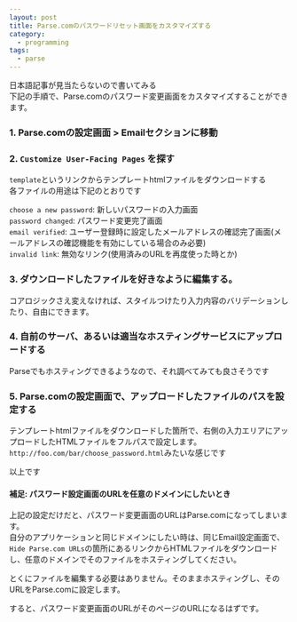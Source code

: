```yaml
---
layout: post
title: Parse.comのパスワードリセット画面をカスタマイズする
category:
  - programming
tags:
  - parse
---
```


日本語記事が見当たらないので書いてみる  
下記の手順で、Parse.comのパスワード変更画面をカスタマイズすることができます。

### 1. Parse.comの設定画面 > Emailセクションに移動


### 2. `Customize User-Facing Pages` を探す
`template`というリンクからテンプレートhtmlファイルをダウンロードする  
各ファイルの用途は下記のとおりです

`choose a new password`: 新しいパスワードの入力画面  
`password changed`: パスワード変更完了画面  
`email verified`: ユーザー登録時に設定したメールアドレスの確認完了画面(メールアドレスの確認機能を有効にしている場合のみ必要)  
`invalid link`: 無効なリンク(使用済みのURLを再度使った時とか)

### 3. ダウンロードしたファイルを好きなように編集する。
コアロジックさえ変えなければ、スタイルつけたり入力内容のバリデーションしたり、自由にできます。

### 4. 自前のサーバ、あるいは適当なホスティングサービスにアップロードする
Parseでもホスティングできるようなので、それ調べてみても良さそうです

### 5. Parse.comの設定画面で、アップロードしたファイルのパスを設定する
テンプレートhtmlファイルをダウンロードした箇所で、右側の入力エリアにアップロードしたHTMLファイルをフルパスで設定します。`http://foo.com/bar/choose_password.html`みたいな感じです


以上です


#### 補足: パスワード設定画面のURLを任意のドメインにしたいとき
上記の設定だけだと、パスワード変更画面のURLはParse.comになってしまいます。  
自分のアプリケーションと同じドメインにしたい時は、同じEmail設定画面で、`Hide Parse.com URLs`の箇所にあるリンクからHTMLファイルをダウンロードし、任意のドメインでそのファイルをホスティングしてください。  

とくにファイルを編集する必要はありません。そのままホスティングし、そのURLをParse.comに設定します。

すると、パスワード変更画面のURLがそのページのURLになるはずです。
